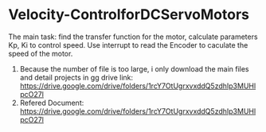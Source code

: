 # Velocity-ControlforDCServoMotors
The main task: find the transfer function for the motor, calculate parameters Kp, Ki to control speed. Use interrupt to read the Encoder to caculate the speed of the motor. 

1. Because the number of file is too large, i only download the main files and detail projects in gg drive link: https://drive.google.com/drive/folders/1rcY7OtUgrxvxddQ5zdhIp3MUHlpcO27l
2. Refered Document: https://drive.google.com/drive/folders/1rcY7OtUgrxvxddQ5zdhIp3MUHlpcO27l
